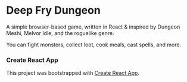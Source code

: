 # Deep Fry Dungeon

A simple browser-based game, written in React & inspired by Dungeon Meshi, Melvor Idle, and the roguelike genre.

You can fight monsters, collect loot, cook meals, cast spells, and more.


### Create React App

This project was bootstrapped with [Create React App](https://github.com/facebook/create-react-app).
